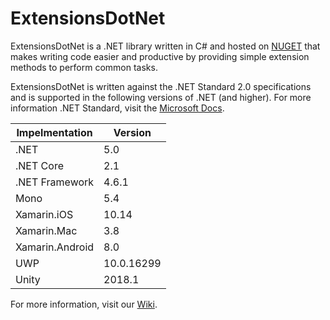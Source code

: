 # ExtensionsDotNet

ExtensionsDotNet is a .NET library written in C# and hosted on [NUGET](https://www.nuget.org/packages/ExtensionsDotNet/) that makes writing code easier and productive by providing simple extension methods to perform common tasks.

ExtensionsDotNet is written against the .NET Standard 2.0 specifications and is supported in the following versions of .NET (and higher). For more information .NET Standard, visit the [Microsoft Docs](https://docs.microsoft.com/en-us/dotnet/standard/net-standard).

| Impelmentation | Version |
| -------------- | ------- |
| .NET | 5.0 |
| .NET Core | 2.1 |
| .NET Framework | 4.6.1|
| Mono | 5.4 |
| Xamarin.iOS | 10.14 |
| Xamarin.Mac | 3.8 |
| Xamarin.Android | 8.0 |
| UWP | 10.0.16299 |
| Unity | 2018.1 |

For more information, visit our [Wiki](https://github.com/adyle5/ExtensionsDotNet/wiki). 
